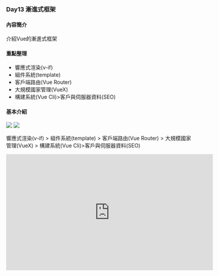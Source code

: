 ### Day13 漸進式框架

#### 內容簡介
介紹Vue的漸進式框架

#### 重點整理
- 響應式渲染(v-if) 
- 組件系統(template) 
- 客戶端路由(Vue Router) 
- 大規模國家管理(VueX) 
- 構建系統(Vue Cli)>客戶與伺服器資料(SEO)

#### 基本介紹
<img src="https://i.imgur.com/O4Z6Av2.png">
<img src="https://i.imgur.com/ZPQhIgI.png">

響應式渲染(v-if) > 組件系統(template) > 客戶端路由(Vue Router) > 大規模國家管理(VueX) > 構建系統(Vue Cli)>客戶與伺服器資料(SEO)

<center>
<iframe width="560" height="315" src="https://www.youtube.com/embed/u5GGXCg5BI0" frameborder="0" allow="accelerometer; autoplay; encrypted-media; gyroscope; picture-in-picture" allowfullscreen></iframe>
</center>